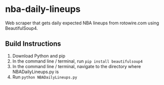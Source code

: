 # nba-daily-lineups

Web scraper that gets daily expected NBA lineups from rotowire.com using BeautifulSoup4.

## Build Instructions

1. Download Python and pip
2. In the command line / terminal, run `pip install beautifulsoup4`
3. In the command line / terminal, navigate to the directory where NBADailyLineups.py is
4. Run `python NBADailyLineups.py`

